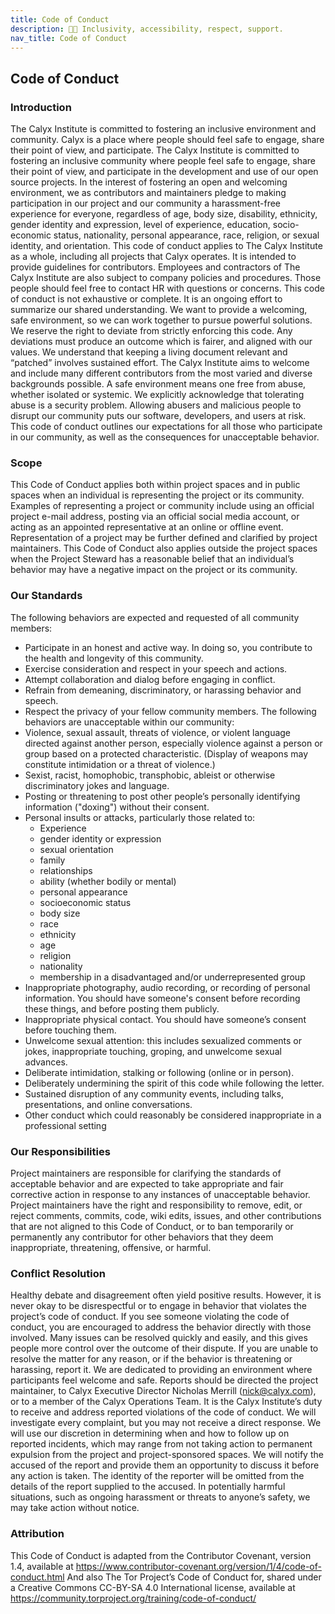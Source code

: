 ```yaml
---
title: Code of Conduct
description: ‍🏳️‍🌈 Inclusivity, accessibility, respect, support.
nav_title: Code of Conduct
---
```


## Code of Conduct

### Introduction
The Calyx Institute is committed to fostering an inclusive environment and community. Calyx is a place where people should feel safe to engage, share their point of view, and participate. The Calyx Institute is committed to fostering an inclusive community where people feel safe to engage, share their point of view, and participate in the development and use of our open source projects. In the interest of fostering an open and welcoming environment, we as contributors and maintainers pledge to making participation in our project and our community a harassment-free experience for everyone, regardless of age, body size, disability, ethnicity, gender identity and expression, level of experience, education, socio-economic status, nationality, personal appearance, race, religion, or sexual identity, and orientation.
This code of conduct applies to The Calyx Institute as a whole, including all projects that Calyx operates. It is intended to provide guidelines for contributors. Employees and contractors of The Calyx Institute are also subject to company policies and procedures. Those people should feel free to contact HR with questions or concerns. This code of conduct is not exhaustive or complete. It is an ongoing effort to summarize our shared understanding. We want to provide a welcoming, safe environment, so we can work together to pursue powerful solutions. We reserve the right to deviate from strictly enforcing this code. Any deviations must produce an outcome which is fairer, and aligned with our values. We understand that keeping a living document relevant and “patched” involves sustained effort.
The Calyx Institute aims to welcome and include many different contributors from the most varied and diverse backgrounds possible. A safe environment means one free from abuse, whether isolated or systemic. We explicitly acknowledge that tolerating abuse is a security problem. Allowing abusers and malicious people to disrupt our community puts our software, developers, and users at risk. This code of conduct outlines our expectations for all those who participate in our community, as well as the consequences for unacceptable behavior.
 
### Scope
This Code of Conduct applies both within project spaces and in public spaces when an individual is representing the project or its community. Examples of representing a project or community include using an official project e-mail address, posting via an official social media account, or acting as an appointed representative at an online or offline event. Representation of a project may be further defined and clarified by project maintainers.
This Code of Conduct also applies outside the project spaces when the Project Steward has a reasonable belief that an individual’s behavior may have a negative impact on the project or its community.
 
### Our Standards
The following behaviors are expected and requested of all community members:
 
* Participate in an honest and active way. In doing so, you contribute to the health and longevity of this community.
* Exercise consideration and respect in your speech and actions.
* Attempt collaboration and dialog before engaging in conflict.
* Refrain from demeaning, discriminatory, or harassing behavior and speech.
* Respect the privacy of your fellow community members.
The following behaviors are unacceptable within our community:
* Violence, sexual assault, threats of violence, or violent language directed against another person, especially violence against a person or group based on a protected characteristic. (Display of weapons may constitute intimidation or a threat of violence.)
* Sexist, racist, homophobic, transphobic, ableist or otherwise discriminatory jokes and language.
* Posting or threatening to post other people’s personally identifying information ("doxing") without their consent.
* Personal insults or attacks, particularly those related to:
    * Experience
    * gender identity or expression
    * sexual orientation
    * family
    * relationships
    * ability (whether bodily or mental)
    * personal appearance
    * socioeconomic status
    * body size
    * race
    * ethnicity
    * age
    * religion
    * nationality
    * membership in a disadvantaged and/or underrepresented group
* Inappropriate photography, audio recording, or recording of personal information. You should have someone's consent before recording these things, and before posting them publicly.
* Inappropriate physical contact. You should have someone’s consent before touching them.
* Unwelcome sexual attention: this includes sexualized comments or jokes, inappropriate touching, groping, and unwelcome sexual advances.
* Deliberate intimidation, stalking or following (online or in person).
* Deliberately undermining the spirit of this code while following the letter.
* Sustained disruption of any community events, including talks, presentations, and online conversations.
* Other conduct which could reasonably be considered inappropriate in a professional setting
 
### Our Responsibilities
Project maintainers are responsible for clarifying the standards of acceptable behavior and are expected to take appropriate and fair corrective action in response to any instances of unacceptable behavior.
Project maintainers have the right and responsibility to remove, edit, or reject comments, commits, code, wiki edits, issues, and other contributions that are not aligned to this Code of Conduct, or to ban temporarily or permanently any contributor for other behaviors that they deem inappropriate, threatening, offensive, or harmful.
 
### Conflict Resolution
Healthy debate and disagreement often yield positive results. However, it is never okay to be disrespectful or to engage in behavior that violates the project’s code of conduct.
If you see someone violating the code of conduct, you are encouraged to address the behavior directly with those involved. Many issues can be resolved quickly and easily, and this gives people more control over the outcome of their dispute. If you are unable to resolve the matter for any reason, or if the behavior is threatening or harassing, report it. We are dedicated to providing an environment where participants feel welcome and safe.
Reports should be directed the project maintainer, to Calyx Executive Director Nicholas Merrill (nick@calyx.com), or to a member of the Calyx Operations Team. It is the Calyx Institute’s duty to receive and address reported violations of the code of conduct.
We will investigate every complaint, but you may not receive a direct response. We will use our discretion in determining when and how to follow up on reported incidents, which may range from not taking action to permanent expulsion from the project and project-sponsored spaces. We will notify the accused of the report and provide them an opportunity to discuss it before any action is taken. The identity of the reporter will be omitted from the details of the report supplied to the accused. In potentially harmful situations, such as ongoing harassment or threats to anyone’s safety, we may take action without notice.
 
### Attribution
This Code of Conduct is adapted from the Contributor Covenant, version 1.4, available at https://www.contributor-covenant.org/version/1/4/code-of-conduct.html
And also
The Tor Project’s Code of Conduct for, shared under a Creative Commons CC-BY-SA 4.0 International license, available at https://community.torproject.org/training/code-of-conduct/